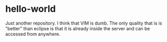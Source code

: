 # hello-world
Just another repository.
I think that VIM is dumb.
The only quality that is is "better" than eclipse is that it is already inside the server and can be accessed from anywhere.
